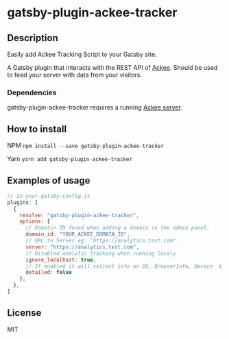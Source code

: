# gatsby-plugin-ackee-tracker

## Description
Easily add Ackee Tracking Script to your Gatsby site.

A Gatsby plugin that interacts with the REST API of [Ackee](https://github.com/electerious/Ackee). Should be used to feed your server with data from your visitors.
### Dependencies
gatsby-plugin-ackee-tracker requires a running [Ackee server](https://github.com/electerious/Ackee).
## How to install

NPM
`npm install --save gatsby-plugin-ackee-tracker`

Yarn
`yarn add gatsby-plugin-ackee-tracker`

## Examples of usage

```javascript
// In your gatsby-config.js
plugins: [
  {
    resolve: "gatsby-plugin-ackee-tracker",
    options: {
      // Domatin ID found when adding a domain in the admin panel.
      domain_id: "YOUR_ACKEE_DOMAIN_ID",
      // URL to Server eg: "https://analytics.test.com".
      server: "https://analytics.test.com",
      // Disabled analytic tracking when running localy
      ignore_localhost: true,
      // If enabled it will collect info on OS, BrowserInfo, Device  & ScreenSize
      detailed: false
    },
  },
]
```

## License

MIT
